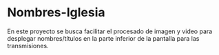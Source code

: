 # Nombres-Iglesia
En este proyecto se busca facilitar el procesado de imagen y video para desplegar nombres/títulos en la parte inferior de la pantalla para las transmisiones.
